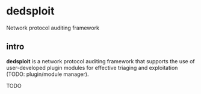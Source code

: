 # dedsploit

Network protocol auditing framework

## intro

__dedsploit__ is a network protocol auditing framework that supports the use of user-developed plugin modules
for effective triaging and exploitation (TODO: plugin/module manager).

TODO
